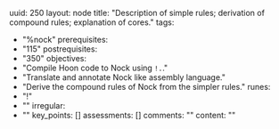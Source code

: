 uuid: 250
layout: node
title: "Description of simple rules; derivation of compound rules; explanation of cores."
tags:
 - "%nock"
prerequisites:
  - "115"
postrequisites:
  - "350"
objectives:
  - "Compile Hoon code to Nock using `!.`."
  - "Translate and annotate Nock like assembly language."
  - "Derive the compound rules of Nock from the simpler rules."
runes:
  - "!"
  - ""
irregular:
  - ""
key_points: []
assessments: []
comments: ""
content: ""